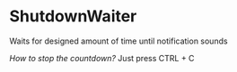 # ShutdownWaiter
Waits for designed amount of time until notification sounds

<i>How to stop the countdown?</i>
Just press CTRL + C
